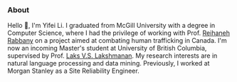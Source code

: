 

### About
Hello :wave:, I'm Yifei Li. I graduated from McGill University with a degree in Computer Science, where I had the privilege of working with Prof. [Reihaneh Rabbany](http://www.reirab.com/) on a project aimed at combating human trafficking in Canada. I'm now an incoming Master's student at University of British Columbia, supervised by Prof. [Laks V.S. Lakshmanan](https://www.cs.ubc.ca/~laks/). My research interests are in natural language processing and data mining. Previously, I worked at Morgan Stanley as a Site Reliability Engineer.